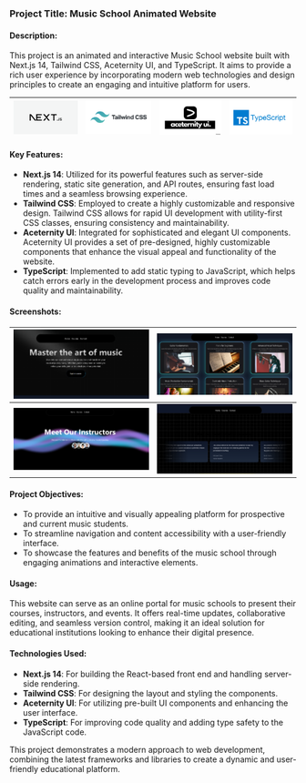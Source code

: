 ### Project Title: Music School Animated Website

#### Description:
This project is an animated and interactive Music School website built with Next.js 14, Tailwind CSS, Aceternity UI, and TypeScript. It aims to provide a rich user experience by incorporating modern web technologies and design principles to create an engaging and intuitive platform for users.



| ![Next JS](./public/nextjs.png) | ![Tailwind CSS](./public/tailwindcss.png) | ![Aceternity UI](./public//aceternityui.png) |![Typescript](./public/typescript.png)
|-------------------------------------------|-------------------------------------------|-------------------------------------------|-------------------------------------------|


#### Key Features:
- **Next.js 14**: Utilized for its powerful features such as server-side rendering, static site generation, and API routes, ensuring fast load times and a seamless browsing experience.
- **Tailwind CSS**: Employed to create a highly customizable and responsive design. Tailwind CSS allows for rapid UI development with utility-first CSS classes, ensuring consistency and maintainability.
- **Aceternity UI**: Integrated for sophisticated and elegant UI components. Aceternity UI provides a set of pre-designed, highly customizable components that enhance the visual appeal and functionality of the website.
- **TypeScript**: Implemented to add static typing to JavaScript, which helps catch errors early in the development process and improves code quality and maintainability.


#### Screenshots:

| ![Screenshot 1](./public/screenshot1.png) | ![Screenshot 2](./public/screenshot2.png) |
|-------------------------------------------|-------------------------------------------|
| ![Screenshot 3](./public/screenshot3.png) | ![Screenshot 4](./public/screenshot4.png) |


#### Project Objectives:
- To provide an intuitive and visually appealing platform for prospective and current music students.
- To streamline navigation and content accessibility with a user-friendly interface.
- To showcase the features and benefits of the music school through engaging animations and interactive elements.

#### Usage:
This website can serve as an online portal for music schools to present their courses, instructors, and events. It offers real-time updates, collaborative editing, and seamless version control, making it an ideal solution for educational institutions looking to enhance their digital presence.

#### Technologies Used:
- **Next.js 14**: For building the React-based front end and handling server-side rendering.
- **Tailwind CSS**: For designing the layout and styling the components.
- **Aceternity UI**: For utilizing pre-built UI components and enhancing the user interface.
- **TypeScript**: For improving code quality and adding type safety to the JavaScript code.

This project demonstrates a modern approach to web development, combining the latest frameworks and libraries to create a dynamic and user-friendly educational platform.
